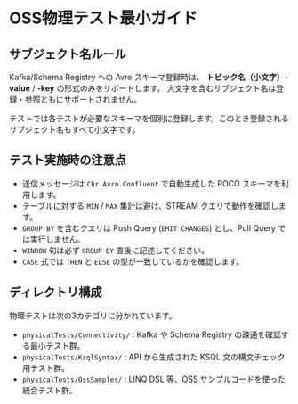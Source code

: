 # OSS物理テスト最小ガイド

## サブジェクト名ルール

Kafka/Schema Registry への Avro スキーマ登録時は、 **トピック名（小文字）-value** / **-key** の形式のみをサポートします。 
大文字を含むサブジェクト名は登録・参照ともにサポートされません。 

テストでは各テストが必要なスキーマを個別に登録します。このとき登録されるサブジェクト名もすべて小文字です。

## テスト実施時の注意点
- 送信メッセージは `Chr.Avro.Confluent` で自動生成した POCO スキーマを利用します。
- テーブルに対する `MIN` / `MAX` 集計は避け、STREAM クエリで動作を確認します。
- `GROUP BY` を含むクエリは Push Query (`EMIT CHANGES`) とし、Pull Query では実行しません。
- `WINDOW` 句は必ず `GROUP BY` 直後に記述してください。
- `CASE` 式では `THEN` と `ELSE` の型が一致しているかを確認します。


## ディレクトリ構成

物理テストは次の3カテゴリに分かれています。

- `physicalTests/Connectivity/` : Kafka や Schema Registry の疎通を確認する最小テスト群。
- `physicalTests/KsqlSyntax/` : API から生成された KSQL 文の構文チェック用テスト群。
- `physicalTests/OssSamples/` : LINQ DSL 等、OSS サンプルコードを使った統合テスト群。
